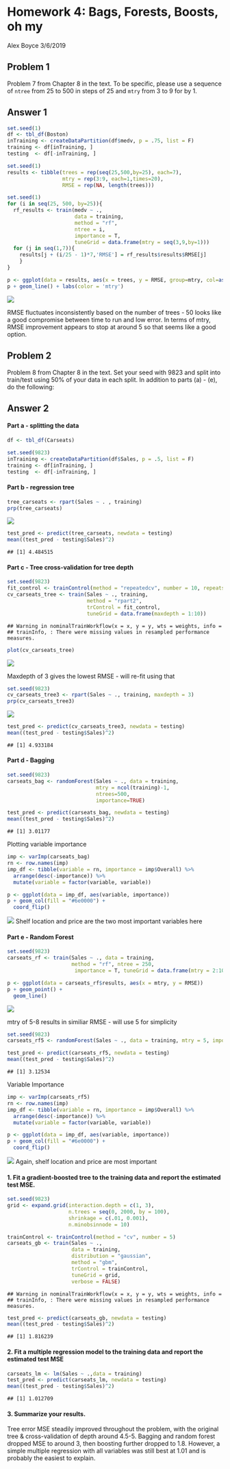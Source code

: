 Homework 4: Bags, Forests, Boosts, oh my
================
Alex Boyce
3/6/2019

Problem 1
---------

Problem 7 from Chapter 8 in the text. To be specific, please use a sequence of `ntree` from 25 to 500 in steps of 25 and `mtry` from 3 to 9 for by 1.

Answer 1
--------

``` r
set.seed(1)
df <- tbl_df(Boston)
inTraining <- createDataPartition(df$medv, p = .75, list = F)
training <- df[inTraining, ]
testing  <- df[-inTraining, ]

set.seed(1)
results <- tibble(trees = rep(seq(25,500,by=25), each=7),
                  mtry = rep(3:9, each=1,times=20),
                  RMSE = rep(NA, length(trees)))

set.seed(1)
for (i in seq(25, 500, by=25)){
  rf_results <- train(medv ~ ., 
                      data = training,
                      method = "rf",
                      ntree = i,
                      importance = T,
                      tuneGrid = data.frame(mtry = seq(3,9,by=1)))
  for (j in seq(1,7)){
    results[j + (i/25 - 1)*7,'RMSE'] = rf_results$results$RMSE[j]
    }
}

p <- ggplot(data = results, aes(x = trees, y = RMSE, group=mtry, col=as.factor(mtry)))
p + geom_line() + labs(color = 'mtry')
```

![](homework-4_files/figure-markdown_github/unnamed-chunk-1-1.png)

RMSE fluctuates inconsistently based on the number of trees - 50 looks like a good compromise between time to run and low error. In terms of mtry, RMSE improvement appears to stop at around 5 so that seems like a good option.

Problem 2
---------

Problem 8 from Chapter 8 in the text. Set your seed with 9823 and split into train/test using 50% of your data in each split. In addition to parts (a) - (e), do the following:

Answer 2
--------

#### Part a - splitting the data

``` r
df <- tbl_df(Carseats)

set.seed(9823)
inTraining <- createDataPartition(df$Sales, p = .5, list = F)
training <- df[inTraining, ]
testing  <- df[-inTraining, ]
```

#### Part b - regression tree

``` r
tree_carseats <- rpart(Sales ~ . , training)
prp(tree_carseats)
```

![](homework-4_files/figure-markdown_github/unnamed-chunk-3-1.png)

``` r
test_pred <- predict(tree_carseats, newdata = testing)
mean((test_pred - testing$Sales)^2)
```

    ## [1] 4.484515

#### Part c - Tree cross-validation for tree depth

``` r
set.seed(9823)
fit_control <- trainControl(method = "repeatedcv", number = 10, repeats = 10)
cv_carseats_tree <- train(Sales ~ ., training, 
                          method = "rpart2", 
                          trControl = fit_control, 
                          tuneGrid = data.frame(maxdepth = 1:10))
```

    ## Warning in nominalTrainWorkflow(x = x, y = y, wts = weights, info =
    ## trainInfo, : There were missing values in resampled performance measures.

``` r
plot(cv_carseats_tree)
```

![](homework-4_files/figure-markdown_github/unnamed-chunk-4-1.png)

Maxdepth of 3 gives the lowest RMSE - will re-fit using that

``` r
set.seed(9823)
cv_carseats_tree3 <- rpart(Sales ~ ., training, maxdepth = 3)
prp(cv_carseats_tree3)
```

![](homework-4_files/figure-markdown_github/unnamed-chunk-5-1.png)

``` r
test_pred <- predict(cv_carseats_tree3, newdata = testing)
mean((test_pred - testing$Sales)^2)
```

    ## [1] 4.933184

#### Part d - Bagging

``` r
set.seed(9823)
carseats_bag <- randomForest(Sales ~ ., data = training, 
                             mtry = ncol(training)-1,
                             ntrees=500,
                             importance=TRUE)

test_pred <- predict(carseats_bag, newdata = testing)
mean((test_pred - testing$Sales)^2)
```

    ## [1] 3.01177

Plotting variable importance

``` r
imp <- varImp(carseats_bag)
rn <- row.names(imp)
imp_df <- tibble(variable = rn, importance = imp$Overall) %>%
  arrange(desc(-importance)) %>%
  mutate(variable = factor(variable, variable))

p <- ggplot(data = imp_df, aes(variable, importance))
p + geom_col(fill = "#6e0000") +
  coord_flip()
```

![](homework-4_files/figure-markdown_github/unnamed-chunk-7-1.png) Shelf location and price are the two most important variables here

#### Part e - Random Forest

``` r
set.seed(9823)
carseats_rf <- train(Sales ~ ., data = training,
                     method = "rf", ntree = 250,
                      importance = T, tuneGrid = data.frame(mtry = 2:10))

p <- ggplot(data = carseats_rf$results, aes(x = mtry, y = RMSE))
p + geom_point() +
  geom_line()
```

![](homework-4_files/figure-markdown_github/unnamed-chunk-8-1.png)

mtry of 5-8 results in similiar RMSE - will use 5 for simplicity

``` r
set.seed(9823)
carseats_rf5 <- randomForest(Sales ~ ., data = training, mtry = 5, importance = TRUE)

test_pred <- predict(carseats_rf5, newdata = testing)
mean((test_pred - testing$Sales)^2)
```

    ## [1] 3.12534

Variable Importance

``` r
imp <- varImp(carseats_rf5)
rn <- row.names(imp)
imp_df <- tibble(variable = rn, importance = imp$Overall) %>%
  arrange(desc(-importance)) %>%
  mutate(variable = factor(variable, variable))

p <- ggplot(data = imp_df, aes(variable, importance))
p + geom_col(fill = "#6e0000") +
  coord_flip()
```

![](homework-4_files/figure-markdown_github/unnamed-chunk-10-1.png) Again, shelf location and price are most important

#### 1. Fit a gradient-boosted tree to the training data and report the estimated test MSE.

``` r
set.seed(9823)
grid <- expand.grid(interaction.depth = c(1, 3), 
                    n.trees = seq(0, 2000, by = 100),
                    shrinkage = c(.01, 0.001),
                    n.minobsinnode = 10)

trainControl <- trainControl(method = "cv", number = 5)
carseats_gb <- train(Sales ~ ., 
                     data = training,
                     distribution = "gaussian", 
                     method = "gbm",
                     trControl = trainControl, 
                     tuneGrid = grid,
                     verbose = FALSE)
```

    ## Warning in nominalTrainWorkflow(x = x, y = y, wts = weights, info =
    ## trainInfo, : There were missing values in resampled performance measures.

``` r
test_pred <- predict(carseats_gb, newdata = testing)
mean((test_pred - testing$Sales)^2)
```

    ## [1] 1.816239

#### 2. Fit a multiple regression model to the training data and report the estimated test MSE

``` r
carseats_lm <- lm(Sales ~ .,data = training)
test_pred <- predict(carseats_lm, newdata = testing)
mean((test_pred - testing$Sales)^2)
```

    ## [1] 1.012709

#### 3. Summarize your results.

Tree error MSE steadily improved throughout the problem, with the original tree & cross-validation of depth around 4.5-5. Bagging and random forest dropped MSE to around 3, then boosting further dropped to 1.8. However, a simple multiple regression with all variables was still best at 1.01 and is probably the easiest to explain.
